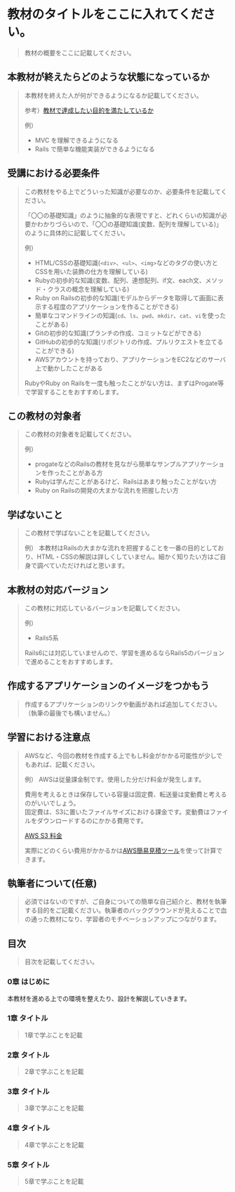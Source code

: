 # 教材のタイトルをここに入れてください。
> 教材の概要をここに記載してください。


## 本教材が終えたらどのような状態になっているか
> 本教材を終えた人が何ができるようになるか記載してください。
>
> 参考）[教材で達成したい目的を満たしているか](https://techpit-market.gitbook.io/host-guide/4-1#2-deshitaiwotashiteiruka)
> 
> 例）
> - MVC を理解できるようになる
> - Rails で簡単な機能実装ができるようになる


## 受講における必要条件
> この教材をやる上でどういった知識が必要なのか、必要条件を記載してください。
>
> 「〇〇の基礎知識」のように抽象的な表現ですと、どれくらいの知識が必要かわかりづらいので、「〇〇の基礎知識(変数、配列を理解している)」のように具体的に記載してください。
> 
> 例）
> - HTML/CSSの基礎知識(`<div>`、`<ul>`、`<img>`などのタグの使い方とCSSを用いた装飾の仕方を理解している)
> - Rubyの初歩的な知識(変数、配列、連想配列、if文、each文、メソッド・クラスの概念を理解している)
> - Ruby on Railsの初歩的な知識(モデルからデータを取得して画面に表示する程度のアプリケーションを作ることができる)
> - 簡単なコマンドラインの知識(`cd`、`ls`、`pwd`、`mkdir`、`cat`、`vi`を使ったことがある)
> - Gitの初歩的な知識(ブランチの作成、コミットなどができる)
> - GitHubの初歩的な知識(リポジトリの作成、プルリクエストを立てることができる)
> - AWSアカウントを持っており、アプリケーションをEC2などのサーバ上で動かしたことがある
> 
> RubyやRuby on Railsを一度も触ったことがない方は、まずはProgate等で学習することをおすすめします。


## この教材の対象者
> この教材の対象者を記載してください。
> 
> 例）
> - progateなどのRailsの教材を見ながら簡単なサンプルアプリケーションを作ったことがある方
> - Rubyは学んだことがあるけど、Railsはあまり触ったことがない方
> - Ruby on Railsの開発の大まかな流れを把握したい方


## 学ばないこと
> この教材で学ばないことを記載してください。
> 
> 例）
> 本教材はRailsの大まかな流れを把握することを一番の目的としており、HTML・CSSの解説は詳しくしていません。細かく知りたい方はご自身で調べていただければと思います。


## 本教材の対応バージョン
> この教材に対応しているバージョンを記載してください。
>
> 例）
> - Rails5系
>
> Rails6には対応していませんので、学習を進めるならRails5のバージョンで進めることをおすすめします。


## 作成するアプリケーションのイメージをつかもう
> 作成するアプリケーションのリンクや動画があれば追加してください。（執筆の最後でも構いません。）

## 学習における注意点
> AWSなど、今回の教材を作成する上でもし料金がかかる可能性が少しでもあれば、記載ください。
>
> 例）
> AWSは従量課金制です。使用した分だけ料金が発生します。
> 
> 費用を考えるときは保存している容量は固定費、転送量は変動費と考えるのがいいでしょう。  
> 固定費は、S3に置いたファイルサイズにおける課金です。変動費はファイルをダウンロードするのにかかる費用です。
> 
> [AWS S3 料金](https://aws.amazon.com/jp/s3/pricing/)
> 
> 実際にどのくらい費用がかかるかは[AWS簡易見積ツール](https://calculator.s3.amazonaws.com/index.html?lng=ja_JP)を使って計算できます。

## 執筆者について(任意)
> 必須ではないのですが、ご自身についての簡単な自己紹介と、教材を執筆する目的をご記載ください。執筆者のバックグラウンドが見えることで血の通った教材になり、学習者のモチベーションアップにつながります。


## 目次
> 目次を記載してください。

### 0章 はじめに
本教材を進める上での環境を整えたり、設計を解説していきます。

### 1章 タイトル
> 1章で学ぶことを記載

### 2章 タイトル
> 2章で学ぶことを記載

### 3章 タイトル
> 3章で学ぶことを記載

### 4章 タイトル
> 4章で学ぶことを記載

### 5章 タイトル
> 5章で学ぶことを記載
